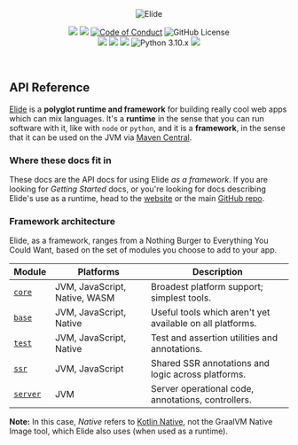 <center>
<img src="https://static.elide.dev/assets/org-profile/creative/elide-banner-purple.png" alt="Elide" />
<br />
</center>

<p align="center" class="nounderline">
  <a href="https://elide.dev/discord"><img src="https://img.shields.io/discord/1119121740161884252?b1" /></a>
  <a href="https://bestpractices.coreinfrastructure.org/projects/7690"><img src="https://bestpractices.coreinfrastructure.org/projects/7690/badge" /></a>
  <a href="https://github.com/elide-dev/elide"><img src="https://img.shields.io/badge/Contributor%20Covenant-v1.4-ff69b4.svg" alt="Code of Conduct" /></a>
  <img alt="GitHub License" src="https://img.shields.io/github/license/elide-dev/elide">
  <br />
  <a href="https://openjdk.org/projects/jdk/22/"><img src="https://img.shields.io/badge/-Java%2022-blue.svg?logo=oracle" /></a>
  <a href="https://kotlinlang.org"><img src="https://img.shields.io/badge/-Kotlin%202.0.0-blue.svg?logo=kotlin&logoColor=white" /></a>
  <a href="https://262.ecma-international.org/13.0/"><img src="https://img.shields.io/badge/-ECMA2023-blue.svg?logo=javascript&logoColor=white" /></a>
  <img alt="Python 3.10.x" src="https://img.shields.io/badge/Python%203.10.x-green?style=flat&logo=python&logoColor=white&color=blue">
  <a href="https://www.ruby-lang.org/"><img src="https://img.shields.io/badge/-Ruby%203.2.x-blue.svg?logo=ruby&logoColor=white" /></a>
</p>

<br />

## API Reference

[Elide][0] is a **polyglot runtime and framework** for building really cool web apps which can mix languages. It's a
**runtime** in the sense that you can run software with it, like with `node` or `python`, and it is a **framework**, in
the sense that it can be used on the JVM via [Maven Central][1].

### Where these docs fit in

These docs are the API docs for using Elide _as a framework_. If you are looking for _Getting Started_ docs, or you're
looking for docs describing Elide's use as a runtime, head to the [website](https://elide.dev) or the main
[GitHub repo](https://github.com/elide-dev/elide).

### Framework architecture

Elide, as a framework, ranges from a Nothing Burger to Everything You Could Want, based on the set of modules you choose
to add to your app.

| Module         | Platforms                     | Description                                               |
| -------------- | ----------------------------- | --------------------------------------------------------- |
| [`core`][10]   | JVM, JavaScript, Native, WASM | Broadest platform support; simplest tools.                |
| [`base`][11]   | JVM, JavaScript, Native       | Useful tools which aren't yet available on all platforms. |
| [`test`][12]   | JVM, JavaScript, Native       | Test and assertion utilities and annotations.             |
| [`ssr`][13]    | JVM, JavaScript               | Shared SSR annotations and logic across platforms.        |
| [`server`][14] | JVM                           | Server operational code, annotations, controllers.        |

**Note:** In this case, _Native_ refers to [Kotlin Native](https://kotlinlang.org/docs/native-overview.html), not the
GraalVM Native Image tool, which Elide also uses (when used as a runtime).

[0]: https://elide.dev
[1]: https://search.maven.org/search?q=g:dev.elide
[2]: https://github.com/elide-dev/elide
[10]: https://docs.elide.dev/apidocs/packages/core/index.html
[11]: https://docs.elide.dev/apidocs/packages/base/index.html
[12]: https://docs.elide.dev/apidocs/packages/test/index.html
[13]: https://docs.elide.dev/apidocs/packages/ssr/index.html
[14]: https://docs.elide.dev/apidocs/packages/server/index.html

<br />
